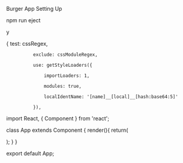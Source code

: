 Burger App Setting Up

npm run eject 

y

 {
              test: cssRegex,
              
              exclude: cssModuleRegex,
              
              use: getStyleLoaders({
              
                  importLoaders: 1,
                  
                  modules: true,
                  
                  localIdentName: '[name]__[local]__[hash:base64:5]'
                  
              }),

 <link href="https://fonts.googleapis.com/css?family=Open+Sans:400,700&display=swap" rel="stylesheet">
    
 <title>MyBurger</title>
 
 import React, { Component } from 'react';

class App extends Component {
render(){
return(
  <div>


  </div>
);
}
}

export default App;
